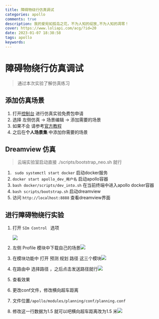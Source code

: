 ```yaml
---
title: 障碍物绕行仿真调试
categories: apollo
comments: true
description: 我的爱宛如孤岛之花，不为人知的绽放,不为人知的凋零！
cover: https://www.loliapi.com/acg/?id=20
date: 2023-01-07 18:38:58
tags: apollo
keywords:
---
```


# 障碍物绕行仿真调试

> 通过本次实验了解仿真练习

## 添加仿真场景

1. 打开[控制台](https://apollo.baidu.com/workspace/) 进行仿真实验免费包申请
2. 选择 左侧仿真 ->  场景编辑 -> 添加需要的场景
3. 如果不会 请参考[官方教程](https://apollo.baidu.com/community/article/104)
4. 之后在**个人场景集** 中添加你需要的场景



## Dreamview 仿真

> 云端实验室启动直接 ./scripts/bootstrap_neo.sh 就行

1. ` sudo systemctl start docker` 启动docker服务
2. `docker start apollo_dev_用户名` 启动apollo容器
3. `bash docker/scripts/dev_into.sh` 在当前终端中进入apollo docker容器
4. `bash scripts/bootstrap.sh` 启动dreamview 
5. 访问 `http://localhost:8888` 查看dreamview界面

## 进行障碍物绕行实验

1. 打开 `SIm Control ` 选项

   ![](https://cdn.jsdelivr.net/gh/yuri2078/images/apollo/Screenshot_20230107_185637.png)

2.  左侧 Profile 模块中下载自己的场景![](https://cdn.jsdelivr.net/gh/yuri2078/images/apollo/Screenshot_20230107_191607.png)

3. 在模块功能中 打开 预测 规划 路径 这三个模块![](https://cdn.jsdelivr.net/gh/yuri2078/images/apollo/Screenshot_20230107_191752.png)

4. 在路由中 选择路径 ，之后点击发送路径就行![](https://cdn.jsdelivr.net/gh/yuri2078/images/apollo/Screenshot_20230107_191829.png)

5. 查看效果

6. 更改conf文件，修改横向超车距离

7. 文件位置`/apollo/modules/planning/conf/planning.conf `

8. 修改这一行数据为1.5 就可以吧横向超车距离改为1.5 米![](https://cdn.jsdelivr.net/gh/yuri2078/images/apollo/Screenshot_20230107_194041.png)



